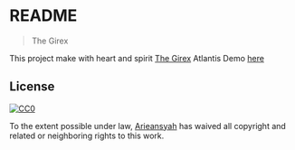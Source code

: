 # README
> The Girex

This project make with heart and spirit [The Girex](https://arieansyah.github.io/)
Atlantis Demo [here](http://www.templatemonsterpreview.com/demo/75937.html)
## License

[![CC0](https://licensebuttons.net/p/zero/1.0/88x31.png)](https://arieansyah.github.io/)

To the extent possible under law, [Arieansyah](https://arieansyah.github.io/) has waived all copyright and related or neighboring rights to this work.
